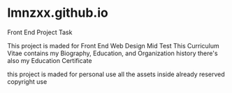 # lmnzxx.github.io
Front End Project Task

This project is maded for Front End Web Design Mid Test
This Curriculum Vitae contains my Biography, Education, and Organization history
there's also my Education Certificate

this project is maded for personal use
all the assets inside already reserved copyright use
